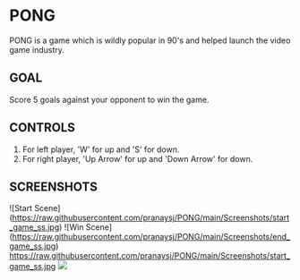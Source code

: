 # PONG
  PONG is a game which is wildly popular in 90's and helped launch the video game industry.

## GOAL
  Score 5 goals against your opponent to win the game.

## CONTROLS
1. For left player, 'W' for up and 'S' for down.
2. For right player, 'Up Arrow' for up and 'Down Arrow' for down.

## SCREENSHOTS
![Start Scene] (https://raw.githubusercontent.com/pranaysj/PONG/main/Screenshots/start_game_ss.jpg)
![Win Scene] (https://raw.githubusercontent.com/pranaysj/PONG/main/Screenshots/end_game_ss.jpg)
https://raw.githubusercontent.com/pranaysj/PONG/main/Screenshots/start_game_ss.jpg
![](images/end_game_ss.jpg)

